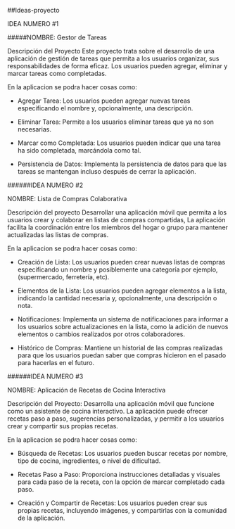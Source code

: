 ##Ideas-proyecto
<p>
IDEA NUMERO #1
</p>

#####NOMBRE: Gestor de Tareas
<p>
Descripción del Proyecto Este proyecto trata sobre el desarrollo de una aplicación de gestión de tareas que permita a los usuarios organizar, sus responsabilidades de forma eficaz. Los usuarios pueden agregar, eliminar y marcar tareas como completadas.
</p>
En la aplicacion se podra hacer cosas como:

- Agregar Tarea: Los usuarios pueden agregar nuevas tareas especificando el nombre y, opcionalmente, una descripción.

- Eliminar Tarea: Permite a los usuarios eliminar tareas que ya no son necesarias.

- Marcar como Completada: Los usuarios pueden indicar que una tarea ha sido completada, marcándola como tal.

- Persistencia de Datos: Implementa la persistencia de datos para que las tareas se mantengan incluso después de cerrar la aplicación.

######IDEA NUMERO #2

NOMBRE: Lista de Compras Colaborativa
<p>
Descripción del proyecto Desarrollar una aplicación móvil que permita a los usuarios crear y colaborar en listas de compras compartidas, La aplicación facilita la coordinación entre los miembros del hogar o grupo para mantener actualizadas las listas de compras.
</p>
En la aplicacion se podra hacer cosas como:

- Creación de Lista: Los usuarios pueden crear nuevas listas de compras especificando un nombre y posiblemente una categoría por ejemplo,(supermercado, ferretería, etc).

- Elementos de la Lista: Los usuarios pueden agregar elementos a la lista, indicando la cantidad necesaria y, opcionalmente, una descripción o nota.

- Notificaciones: Implementa un sistema de notificaciones para informar a los usuarios sobre actualizaciones en la lista, como la adición de nuevos elementos o cambios realizados por otros colaboradores.

- Histórico de Compras: Mantiene un historial de las compras realizadas para que los usuarios puedan saber que compras hicieron en el pasado para hacerlas en el futuro.

######IDEA NUMERO #3

NOMBRE: Aplicación de Recetas de Cocina Interactiva
<p>
Descripción del Proyecto: Desarrolla una aplicación móvil que funcione como un asistente de cocina interactivo. La aplicación puede ofrecer recetas paso a paso, sugerencias personalizadas, y permitir a los usuarios crear y compartir sus propias recetas.
</p>

En la aplicacion se podra hacer cosas como:

- Búsqueda de Recetas: Los usuarios pueden buscar recetas por nombre, tipo de cocina, ingredientes, o nivel de dificultad.

- Recetas Paso a Paso: Proporciona instrucciones detalladas y visuales para cada paso de la receta, con la opción de marcar completado cada paso.

- Creación y Compartir de Recetas: Los usuarios pueden crear sus propias recetas, incluyendo imágenes, y compartirlas con la comunidad de la aplicación.
